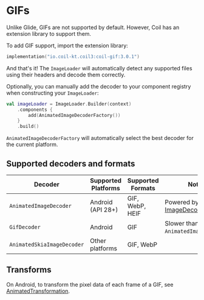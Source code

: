 # GIFs

Unlike Glide, GIFs are not supported by default. However, Coil has an extension library to support them.

To add GIF support, import the extension library:

```kotlin
implementation("io.coil-kt.coil3:coil-gif:3.0.1")
```

And that's it! The `ImageLoader` will automatically detect any supported files using their headers and decode them correctly.

Optionally, you can manually add the decoder to your component registry when constructing your `ImageLoader`:

```kotlin
val imageLoader = ImageLoader.Builder(context)
    .components {
        add(AnimatedImageDecoderFactory())
    }
    .build()
```

`AnimatedImageDecoderFactory` will automatically select the best decoder for the current platform.

## Supported decoders and formats

| Decoder                    | Supported Platforms | Supported Formats | Notes                                                                                                           |
|----------------------------|---------------------|-------------------|-----------------------------------------------------------------------------------------------------------------|
| `AnimatedImageDecoder`     | Android (API 28+)   | GIF, WebP, HEIF   | Powered by Android's [ImageDecoder](https://developer.android.com/reference/android/graphics/ImageDecoder) API. |
| `GifDecoder`               | Android             | GIF               | Slower than `AnimatedImageDecoder`.                                                                             |
| `AnimatedSkiaImageDecoder` | Other platforms     | GIF, WebP         |                                                                                                                 |

## Transforms

On Android, to transform the pixel data of each frame of a GIF, see [AnimatedTransformation](/coil/api/coil-gif/coil3.gif/-animated-transformation).
